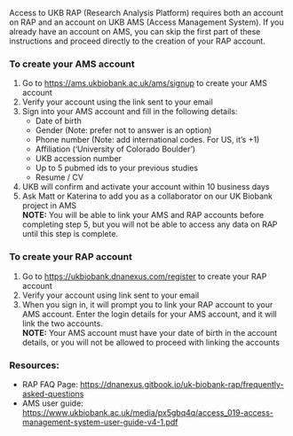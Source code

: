 Access to UKB RAP (Research Analysis Platform) requires both an account on RAP and an account on UKB AMS (Access Management System). If you already have an account on AMS, you can skip the first part of these instructions and proceed directly to the creation of your RAP account.

### To create your AMS account
1. Go to https://ams.ukbiobank.ac.uk/ams/signup to create your AMS account
2. Verify your account using the link sent to your email
3. Sign into your AMS account and fill in the following details:
   * Date of birth 
   * Gender (Note: prefer not to answer is an option)
   * Phone number (Note: add international codes. For US, it’s +1) 
   * Affiliation (‘University of Colorado Boulder’)  
   * UKB accession number
   * Up to 5 pubmed ids to your previous studies 
   * Resume / CV
4. UKB will confirm and activate your account within 10 business days
5. Ask Matt or Katerina to add you as a collaborator on our UK Biobank project in AMS<br/>
   **NOTE:** You will be able to link your AMS and RAP accounts before completing step 5, but you will not be able to access any data on RAP until this step is complete.

### To create your RAP account
1. Go to https://ukbiobank.dnanexus.com/register to create your RAP account
2. Verify your account using link sent to your email 
3. When you sign in, it will prompt you to link your RAP account to your AMS account. Enter the login details for your AMS account, and it will link the two accounts.<br/>
   **NOTE:** Your AMS account must have your date of birth in the account details, or you will not be allowed to proceed with linking the accounts


### Resources: 
- RAP FAQ Page: https://dnanexus.gitbook.io/uk-biobank-rap/frequently-asked-questions
- AMS user guide: https://www.ukbiobank.ac.uk/media/px5gbq4q/access_019-access-management-system-user-guide-v4-1.pdf

